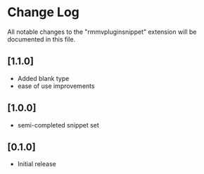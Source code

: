 # Change Log

All notable changes to the "rmmvpluginsnippet" extension will be documented in this file.

## [1.1.0]
- Added blank type
- ease of use improvements

## [1.0.0]
- semi-completed snippet set

## [0.1.0]

- Initial release